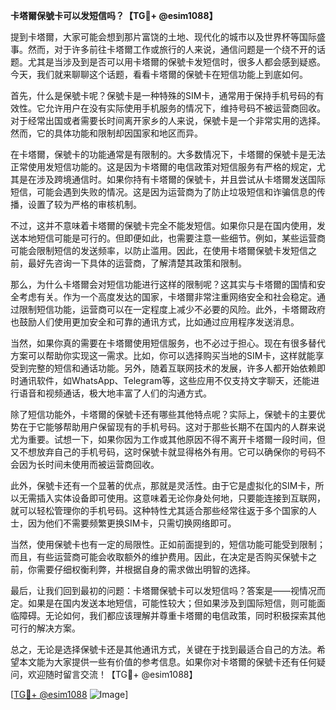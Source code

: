 **卡塔爾保號卡可以发短信吗？【TG💪+ @esim1088】**

提到卡塔爾，大家可能会想到那片富饶的土地、现代化的城市以及世界杯等国际盛事。然而，对于许多前往卡塔爾工作或旅行的人来说，通信问题是一个绕不开的话题。尤其是当涉及到是否可以用卡塔爾的保號卡发短信时，很多人都会感到疑惑。今天，我们就来聊聊这个话题，看看卡塔爾的保號卡在短信功能上到底如何。

首先，什么是保號卡呢？保號卡是一种特殊的SIM卡，通常用于保持手机号码的有效性。它允许用户在没有实际使用手机服务的情况下，维持号码不被运营商回收。对于经常出国或者需要长时间离开家乡的人来说，保號卡是一个非常实用的选择。然而，它的具体功能和限制却因国家和地区而异。

在卡塔爾，保號卡的功能通常是有限制的。大多数情况下，卡塔爾的保號卡是无法正常使用发短信功能的。这是因为卡塔爾的电信政策对短信服务有严格的规定，尤其是在涉及跨境通信时。如果你持有卡塔爾的保號卡，并且尝试从卡塔爾发送国际短信，可能会遇到失败的情况。这是因为运营商为了防止垃圾短信和诈骗信息的传播，设置了较为严格的审核机制。

不过，这并不意味着卡塔爾的保號卡完全不能发短信。如果你只是在国内使用，发送本地短信可能是可行的。但即便如此，也需要注意一些细节。例如，某些运营商可能会限制短信的发送频率，以防止滥用。因此，在使用卡塔爾保號卡发短信之前，最好先咨询一下具体的运营商，了解清楚其政策和限制。

那么，为什么卡塔爾会对短信功能进行这样的限制呢？这其实与卡塔爾的国情和安全考虑有关。作为一个高度发达的国家，卡塔爾非常注重网络安全和社会稳定。通过限制短信功能，运营商可以在一定程度上减少不必要的风险。此外，卡塔爾政府也鼓励人们使用更加安全和可靠的通讯方式，比如通过应用程序发送消息。

当然，如果你真的需要在卡塔爾使用短信服务，也不必过于担心。现在有很多替代方案可以帮助你实现这一需求。比如，你可以选择购买当地的SIM卡，这样就能享受到完整的短信和通话功能。另外，随着互联网技术的发展，许多人都开始依赖即时通讯软件，如WhatsApp、Telegram等，这些应用不仅支持文字聊天，还能进行语音和视频通话，极大地丰富了人们的沟通方式。

除了短信功能外，卡塔爾的保號卡还有哪些其他特点呢？实际上，保號卡的主要优势在于它能够帮助用户保留现有的手机号码。这对于那些长期不在国内的人群来说尤为重要。试想一下，如果你因为工作或其他原因不得不离开卡塔爾一段时间，但又不想放弃自己的手机号码，这时保號卡就显得格外有用。它可以确保你的号码不会因为长时间未使用而被运营商回收。

此外，保號卡还有一个显著的优点，那就是灵活性。由于它是虚拟化的SIM卡，所以无需插入实体设备即可使用。这意味着无论你身处何地，只要能连接到互联网，就可以轻松管理你的手机号码。这种特性尤其适合那些经常往返于多个国家的人士，因为他们不需要频繁更换SIM卡，只需切换网络即可。

当然，使用保號卡也有一定的局限性。正如前面提到的，短信功能可能受到限制；而且，有些运营商可能会收取额外的维护费用。因此，在决定是否购买保號卡之前，你需要仔细权衡利弊，并根据自身的需求做出明智的选择。

最后，让我们回到最初的问题：卡塔爾保號卡可以发短信吗？答案是——视情况而定。如果是在国内发送本地短信，可能性较大；但如果涉及到国际短信，则可能面临障碍。无论如何，我们都应该理解并尊重卡塔爾的电信政策，同时积极探索其他可行的解决方案。

总之，无论是选择保號卡还是其他通讯方式，关键在于找到最适合自己的方法。希望本文能为大家提供一些有价值的参考信息。如果你对卡塔爾的保號卡还有任何疑问，欢迎随时留言交流！【TG💪+ @esim1088】

[[TG💪+ @esim1088](https://t.me/s/esim1088) ![Image](https://i.postimg.cc/4NQfJmqS/Snipaste-2025-05-13-00-14-12.png)]